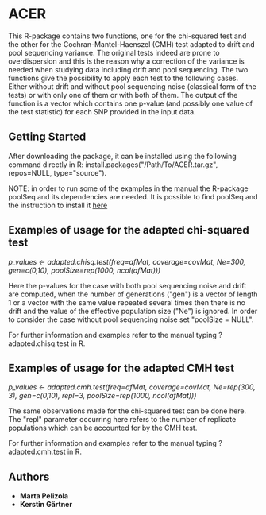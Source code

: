 # ACER

This R-package contains two functions, one for the chi-squared test and the other for the Cochran-Mantel-Haenszel (CMH) test 
adapted to drift and pool sequencing variance. The original tests indeed are prone to overdispersion and this is the reason why
a correction of the variance is needed when studying data including drift and pool sequencing. The two functions give the 
possibility to apply each test to the following cases. Either without drift and without pool sequencing noise (classical form 
of the tests) or with only one of them or with both of them. The output of the function is a vector which contains one p-value 
(and possibly one value of the test statistic) for each SNP provided in the input data.

## Getting Started

After downloading the package, it can be installed using the following command directly in R: install.packages("/Path/To/ACER.tar.gz", repos=NULL, type="source").

NOTE: in order to run some of the examples in the manual the R-package poolSeq and its dependencies are needed. It is possible to find poolSeq and the instruction to install it [here](https://github.com/ThomasTaus/poolSeq)


## Examples of usage for the adapted chi-squared test

_p_values <- adapted.chisq.test(freq=afMat, coverage=covMat, Ne=300, gen=c(0,10), poolSize=rep(1000, ncol(afMat)))_

Here the p-values for the case with both pool sequencing noise and drift are computed, when the number of generations ("gen") 
is a vector of length 1 or a vector with the same value repeated several times then there is no drift and the value of the 
effective population size ("Ne") is ignored. In order to consider the case without pool sequencing noise set "poolSize = NULL".

For further information and examples refer to the manual typing ?adapted.chisq.test in R.

## Examples of usage for the adapted CMH test

_p_values <- adapted.cmh.test(freq=afMat, coverage=covMat, Ne=rep(300, 3), gen=c(0,10), repl=3, poolSize=rep(1000, ncol(afMat)))_

The same observations made for the chi-squared test can be done here. The "repl" parameter occurring here refers to the number 
of replicate populations which can be accounted for by the CMH test.

For further information and examples refer to the manual typing ?adapted.cmh.test in R.
## Authors

* **Marta Pelizola**
* **Kerstin Gärtner**




